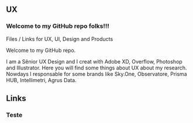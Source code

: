 ## UX

### Welcome to my GitHub repo folks!!!

Files / Links for UX, UI, Design and Products

Welcome to my GitHub repo.

I am a Sênior UX Design and I creat with Adobe XD, Overflow, Photoshop and Illustrator. Here you will find some things about UX about my research. Nowdays I responsable for some brands like Sky.One, Observatore, Prisma HUB, Intellimetri, Agrus Data.

## Links

### Teste
